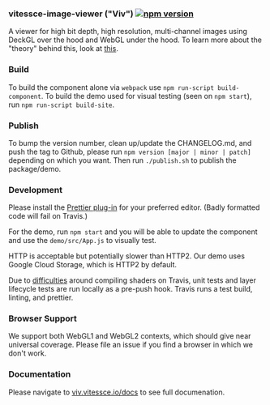 ### vitessce-image-viewer ("Viv") [![npm version](https://badge.fury.io/js/%40hubmap%2Fvitessce-image-viewer.svg)](https://badge.fury.io/js/%40hubmap%2Fvitessce-image-viewer)

A viewer for high bit depth, high resolution, multi-channel images using DeckGL
over the hood and WebGL under the hood. To learn more about the "theory" behind
this, look at [this](https://github.com/hubmapconsortium/vitessce-image-viewer/blob/master/docs/IMAGE_RENDERING.md).

### Build

To build the component alone via `webpack` use `npm run-script build-component`.
To build the demo used for visual testing (seen on `npm start`), run
`npm run-script build-site`.

### Publish

To bump the version number, clean up/update the CHANGELOG.md, and push the tag to Github,
please run `npm version [major | minor | patch]` depending on which you want. Then run `./publish.sh` to publish the package/demo.

### Development

Please install the [Prettier plug-in](https://prettier.io/docs/en/editors.html)
for your preferred editor. (Badly formatted code will fail on Travis.)

For the demo, run `npm start` and you will be able to update the component and use the
`demo/src/App.js` to visually test.

HTTP is acceptable but potentially slower than HTTP2. Our demo uses Google Cloud Storage, which is HTTP2 by default.

Due to [difficulties](https://github.com/hubmapconsortium/vitessce-image-viewer/issues/103) around compiling shaders on Travis, unit tests and layer lifecycle
tests are run locally as a pre-push hook. Travis runs a test build, linting, and prettier.

### Browser Support

We support both WebGL1 and WebGL2 contexts, which should give near universal coverage. Please file an issue if you find a browser in which we don't work.

### Documentation

Please navigate to [viv.vitessce.io/docs](http://viv.vitessce.io/docs) to see full documenation.
